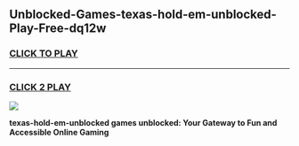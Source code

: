 
## Unblocked-Games-texas-hold-em-unblocked-Play-Free-dq12w
<h3>
<a href="https://premium76.site?title=texas-hold-em-unblocked&ref=10A">CLICK TO PLAY</a></h3>
<hr>

<h3>
<a href="https://premium76.site?title=texas-hold-em-unblocked&ref=10A">CLICK 2 PLAY</a>
  
</h3>

<a href="https://premium76.site?title=texas-hold-em-unblocked&ref=10A"><img src="https://clearcache.store/games.png"></a>


**texas-hold-em-unblocked games unblocked: Your Gateway to Fun and Accessible Online Gaming**
